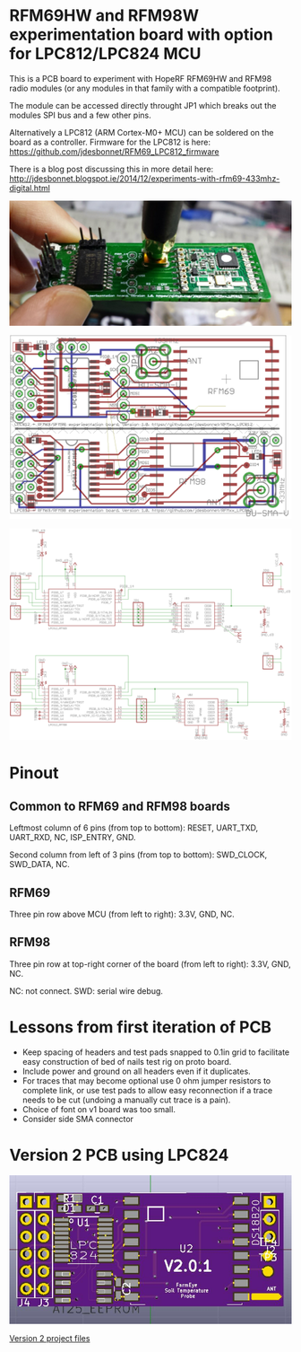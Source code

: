 # RFM69HW and RFM98W experimentation board with option for LPC812/LPC824 MCU

This is a PCB board to experiment with HopeRF RFM69HW and RFM98 radio modules (or any modules in that family with a compatible footprint). 

The module can be accessed directly throught JP1 which breaks out the modules SPI bus and a few other pins.

Alternatively a LPC812 (ARM Cortex-M0+ MCU) can be soldered on the board as a controller. Firmware for the LPC812 is here: https://github.com/jdesbonnet/RFM69_LPC812_firmware

There is a blog post discussing this in more detail here: 
http://jdesbonnet.blogspot.ie/2014/12/experiments-with-rfm69-433mhz-digital.html

![populated RFM69HW version of the PCB](./doc/rfm69hw_board_populated.jpg)

![PCB layout](./doc/pcb_layout.png)

![schematic](./doc/schematic.png)

# Pinout

## Common to RFM69 and RFM98 boards

Leftmost column of 6 pins (from top to bottom): RESET, UART_TXD, UART_RXD, NC, ISP_ENTRY, GND.

Second column from left of 3 pins (from top to bottom): SWD_CLOCK, SWD_DATA, NC.

## RFM69
Three pin row above MCU (from left to right): 3.3V, GND, NC.

## RFM98 
Three pin row at top-right corner of the board (from left to right):  3.3V, GND, NC.

NC: not connect. SWD: serial wire debug. 

# Lessons from first iteration of PCB
 * Keep spacing of headers and test pads snapped to 0.1in grid to facilitate easy construction of bed of nails test rig on proto board.
 * Include power and ground on all headers even if it duplicates.
 * For traces that may become optional use 0 ohm jumper resistors to complete link, or use test pads to allow easy reconnection if a trace needs to be cut (undoing a manually cut trace is a pain).
 * Choice of font on v1 board was too small.
 * Consider side SMA connector
 
 # Version 2 PCB using LPC824
 
 ![3D rendering of v2.0.x PCB](./RFM98LPC824/LPC824_RFM9x_3D_render.jpg)

[Version 2 project files](./RFM98LPC824)


